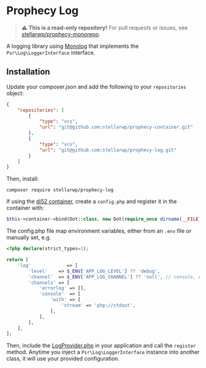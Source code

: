 # Prophecy Log

> ⚠️ **This is a read-only repository!**
> For pull requests or issues, see [stellarwp/prophecy-monorepo](https://github.com/stellarwp/prophecy-monorepo).

A logging library using [Monolog](https://github.com/Seldaek/monolog) that implements the `Psr\Log\LoggerInterface` interface.

## Installation

Update your composer.json and add the following to your `repositories` object:

```json
{
    "repositories": [
        {
            "type": "vcs",
            "url": "git@github.com:stellarwp/prophecy-container.git"
        },
        {
            "type": "vcs",
            "url": "git@github.com:stellarwp/prophecy-log.git"
        }
    ]
}
```

Then, install:

```shell
composer require stellarwp/prophecy-log
```

If using the [di52 container](https://github.com/lucatume/di52), create a `config.php` and register
it in the container with:

```php
$this->container->bind(Dot::class, new Dot(require_once dirname(__FILE__) . '/config.php'));
```

The config.php file map environment variables, either from an `.env` file or manually set, e.g.

```php
<?php declare(strict_types=1);

return [
	'log'             => [
		'level'    => $_ENV['APP_LOG_LEVEL'] ?? 'debug',
		'channel'  => $_ENV['APP_LOG_CHANNEL'] ?? 'null', // console, errorlog or null
		'channels' => [
			'errorlog' => [],
			'console'  => [
				'with' => [
					'stream' => 'php://stdout',
				],
			],
		],
	],
];
```

Then, include the [LogProvider.php](./LogProvider.php) in your
application and call the `register` method. Anytime you inject a `Psr\Log\LoggerInterface` instance into another class, it will use 
your provided configuration.
